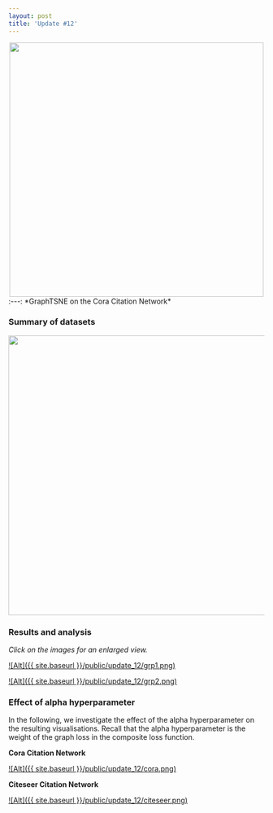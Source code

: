 ```yaml
---
layout: post
title: 'Update #12'
---
```


<center><img src="{{ site.baseurl }}/public/graphtsne/graphtsne.gif" width="500"></center> 
     :---:      
 *GraphTSNE on the Cora Citation Network*     

### Summary of datasets
<center>
<img src="{{ site.baseurl }}/public/update_12/datasets.png" width="550">
</center>

### Results and analysis
_Click on the images for an enlarged view._

[![Alt]({{ site.baseurl }}/public/update_12/grp1.png)](https://leowyy.github.io/public/update_12/grp1.png)

[![Alt]({{ site.baseurl }}/public/update_12/grp2.png)](https://leowyy.github.io/public/update_12/grp2.png)

### Effect of alpha hyperparameter
In the following, we investigate the effect of the alpha hyperparameter on the resulting visualisations. Recall that the alpha hyperparameter is the weight of the graph loss in the composite loss function.

__Cora Citation Network__

[![Alt]({{ site.baseurl }}/public/update_12/cora.png)](https://leowyy.github.io/public/update_12/cora.png)


__Citeseer Citation Network__

[![Alt]({{ site.baseurl }}/public/update_12/citeseer.png)](https://leowyy.github.io/public/update_12/citeseer.png)
